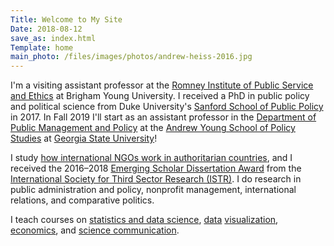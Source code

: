 ```yaml
---
Title: Welcome to My Site
Date: 2018-08-12
save_as: index.html
Template: home
main_photo: /files/images/photos/andrew-heiss-2016.jpg
---
```


I'm a visiting assistant professor at the [Romney Institute of Public Service and Ethics](https://marriottschool.byu.edu/mpa/) at Brigham Young University. I received a PhD in public policy and political science from Duke University's [Sanford School of Public Policy](http://sanford.duke.edu/) in 2017. In Fall 2019 I'll start as an assistant professor in the [Department of Public Management and Policy](https://aysps.gsu.edu/public-management-policy/) at the [Andrew Young School of Policy Studies](https://aysps.gsu.edu/) at [Georgia State University](https://www.gsu.edu/)!

I study [how international NGOs work in authoritarian countries](https://www.ingoresearch.org/amicable-contempt/), and I received the 2016–2018 [Emerging Scholar Dissertation Award](https://www.istr.org/page/DissertationISTR) from the [International Society for Third Sector Research (ISTR)](https://www.istr.org/). I do research in public administration and policy, nonprofit management, international relations, and comparative politics.

I teach courses on [statistics and data science](https://statsf18.classes.andrewheiss.com/), [data](https://datavizf18.classes.andrewheiss.com/) [visualization](https://datavizf17.classes.andrewheiss.com/), [economics](https://econw18.classes.andrewheiss.com/), and [science communication](https://storiesf17.classes.andrewheiss.com/).


